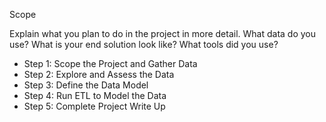 Scope

Explain what you plan to do in the project in more detail. What data do you use? What is your end solution look like? What tools did you use? 

* Step 1: Scope the Project and Gather Data
* Step 2: Explore and Assess the Data
* Step 3: Define the Data Model
* Step 4: Run ETL to Model the Data
* Step 5: Complete Project Write Up
